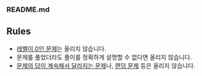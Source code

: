 ### README.md
## Rules

- [레벨이 0인 문제](https://www.acmicpc.net/problem/1237)는 올리지 않습니다.
- 문제를 풀었더라도 풀이를 정확하게 설명할 수 없다면 올리지 않습니다.
- [문제의 답이 계속해서 달라지는 문제](https://www.acmicpc.net/problem/10699)나, [랜덤 문제](https://www.acmicpc.net/problem/10943) 등은 올리지 않습니다.

